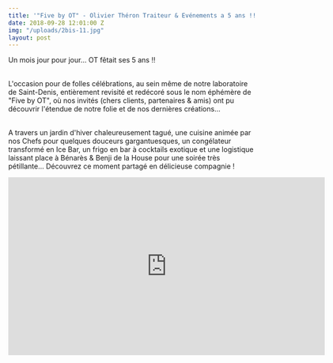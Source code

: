 ```yaml
---
title: '"Five by OT" - Olivier Théron Traiteur & Evénements a 5 ans !!'
date: 2018-09-28 12:01:00 Z
img: "/uploads/2bis-11.jpg"
layout: post
---
```


Un mois jour pour jour... OT fêtait ses 5 ans !!

\
L'occasion pour de folles célébrations, au sein même de notre laboratoire de Saint-Denis, entièrement revisité et redécoré sous le nom éphémère de "Five by OT", où nos invités (chers clients, partenaires & amis) ont pu découvrir l'étendue de notre folie et de nos dernières créations...

\
A travers un jardin d'hiver chaleureusement tagué, une cuisine animée par nos Chefs pour quelques douceurs gargantuesques, un congélateur transformé en Ice Bar, un frigo en bar à cocktails exotique et une logistique laissant place à Bénarès & Benji de la House pour une soirée très pétillante... Découvrez ce moment partagé en délicieuse compagnie !

<iframe src="https://player.vimeo.com/video/265506706" width="640" height="360" frameborder="0" allowfullscreen></iframe>